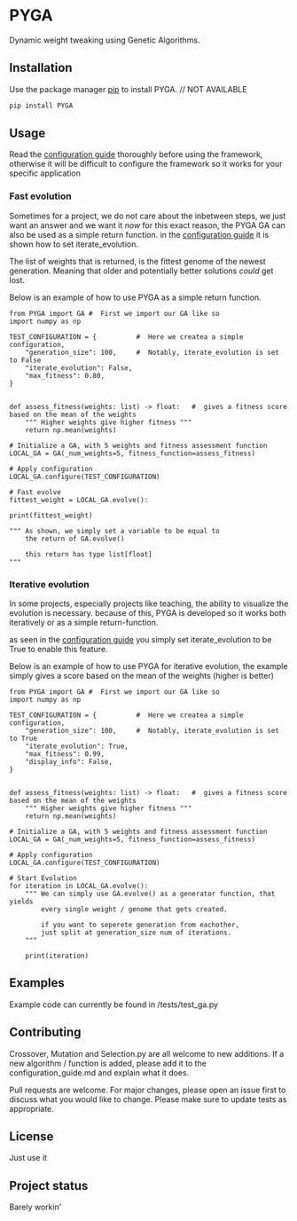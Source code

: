 # PYGA
Dynamic weight tweaking using Genetic Algorithms.

## Installation

Use the package manager [pip](https://pip.pypa.io/en/stable/) to install PYGA. // NOT AVAILABLE

```bash
pip install PYGA 
```

## Usage

Read the [configuration guide](configuration_guide.md) thoroughly before using the framework, otherwise it will be
difficult to configure the framework so it works for your specific application

### Fast evolution
Sometimes for a project, we do not care about the inbetween steps, we just want an answer and we want it _now_
for this exact reason, the PYGA GA can also be used as a simple return function.
in the [configuration guide](configuration_guide.md) it is shown how to set iterate_evolution.

The list of weights that is returned, is the fittest genome of the newest generation. Meaning that 
older and potentially better solutions _could_ get lost. 

Below is an example of how to use PYGA as a simple return function.
```
from PYGA import GA #  First we import our GA like so
import numpy as np

TEST_CONFIGURATION = {          #  Here we createa a simple configuration,
    "generation_size": 100,     #  Notably, iterate_evolution is set to False
    "iterate_evolution": False,
    "max_fitness": 0.80,
}


def assess_fitness(weights: list) -> float:   #  gives a fitness score based on the mean of the weights
    """ Higher weights give higher fitness """
    return np.mean(weights)

# Initialize a GA, with 5 weights and fitness assessment function
LOCAL_GA = GA(_num_weights=5, fitness_function=assess_fitness)  

# Apply configuration
LOCAL_GA.configure(TEST_CONFIGURATION)          

# Fast evolve
fittest_weight = LOCAL_GA.evolve():

print(fittest_weight)

""" As shown, we simply set a variable to be equal to
    the return of GA.evolve()
    
    this return has type list[float] 
"""
```


### Iterative evolution
In some projects, especially projects like teaching, the ability to visualize the evolution is necessary.
because of this, PYGA is developed so it works both iteratively or as a simple return-function.

as seen in the [configuration guide](configuration_guide.md) you simply set iterate_evolution to be True
to enable this feature.

Below is an example of how to use PYGA for iterative evolution, 
the example simply gives a score based on the mean of the weights (higher is better)

```
from PYGA import GA #  First we import our GA like so
import numpy as np

TEST_CONFIGURATION = {          #  Here we createa a simple configuration,
    "generation_size": 100,     #  Notably, iterate_evolution is set to True
    "iterate_evolution": True,
    "max_fitness": 0.99,
    "display_info": False,
}


def assess_fitness(weights: list) -> float:   #  gives a fitness score based on the mean of the weights
    """ Higher weights give higher fitness """
    return np.mean(weights)

# Initialize a GA, with 5 weights and fitness assessment function
LOCAL_GA = GA(_num_weights=5, fitness_function=assess_fitness)  

# Apply configuration
LOCAL_GA.configure(TEST_CONFIGURATION)          

# Start Evolution
for iteration in LOCAL_GA.evolve():
    """ We can simply use GA.evolve() as a generator function, that yields
        every single weight / genome that gets created.
        
        if you want to seperete generation from eachother,
        just split at generation_size num of iterations.
    """
    
    print(iteration)

```

## Examples
Example code can currently be found in /tests/test_ga.py

## Contributing

Crossover, Mutation and Selection.py are all welcome to new additions.
If a new algorithm / function is added, please add it to the configuration_guide.md and 
explain what it does.


Pull requests are welcome. For major changes, please open an issue first to discuss what you would like to change.
Please make sure to update tests as appropriate.

## License
Just use it

## Project status
Barely workin'
